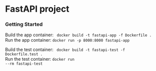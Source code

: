 # FastAPI project

<h3> Getting Started</h3>
Build the app container: <code> docker build -t fastapi-app -f Dockerfile .</code><br>
Run the app container: <code>docker run -p 8000:8000 fastapi-app</code>

Build the test container: <code> docker build -t fastapi-test -f Dockerfile.test .</code><br>
Run the test container: <code>docker run --rm fastapi-test</code>
